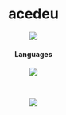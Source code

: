 <h1 align="center">acedeu</h1>

<p align="center">
  <a href="https://visitorbadge.io/status?path=https%3A%2F%2Fgithub.com%2Facedeu%2Facedeu">
    <img src="https://api.visitorbadge.io/api/visitors?path=https%3A%2F%2Fgithub.com%2Facedeu%2Facedeu&label=Profile%20Views&countColor=%23ffd105&style=flat" />
  </a>
</p>

<h4 align="center">Languages</h4>
<p align="center">
  <img src="https://skillicons.dev/icons?i=cs" />
</p>

<br>

<p align="center">
  <img src="https://github-readme-stats.vercel.app/api/?username=acedeu&title_color=ffb300&text_color=9f9f9f&show_icons=true&bg_color=00000000&hide_border=true&icon_color=674fc9&hide_title=true&count_private=true" />
</p>
